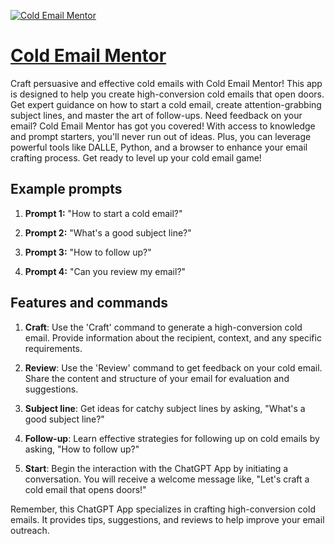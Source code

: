 [![Cold Email Mentor](https://files.oaiusercontent.com/file-2ZvKTgtyz8LAsgTWd6B5lOwE?se=2123-10-16T19%3A24%3A50Z&sp=r&sv=2021-08-06&sr=b&rscc=max-age%3D31536000%2C%20immutable&rscd=attachment%3B%20filename%3Dc2720206-15aa-4b9c-9cf4-b9dcf38b1dc7.png&sig=Sy/BZ0gQ3t%2BEuNeoUKEyRBoiBJZgJHnBUQpqGUJ0lT4%3D)](https://chat.openai.com/g/g-pyAi2HcLH-cold-email-mentor)

# [Cold Email Mentor](https://chat.openai.com/g/g-pyAi2HcLH-cold-email-mentor)

Craft persuasive and effective cold emails with Cold Email Mentor! This app is designed to help you create high-conversion cold emails that open doors. Get expert guidance on how to start a cold email, create attention-grabbing subject lines, and master the art of follow-ups. Need feedback on your email? Cold Email Mentor has got you covered! With access to knowledge and prompt starters, you'll never run out of ideas. Plus, you can leverage powerful tools like DALLE, Python, and a browser to enhance your email crafting process. Get ready to level up your cold email game!

## Example prompts

1. **Prompt 1:** "How to start a cold email?"

2. **Prompt 2:** "What's a good subject line?"

3. **Prompt 3:** "How to follow up?"

4. **Prompt 4:** "Can you review my email?"

## Features and commands

1. **Craft**: Use the 'Craft' command to generate a high-conversion cold email. Provide information about the recipient, context, and any specific requirements.

2. **Review**: Use the 'Review' command to get feedback on your cold email. Share the content and structure of your email for evaluation and suggestions.

3. **Subject line**: Get ideas for catchy subject lines by asking, "What's a good subject line?"

4. **Follow-up**: Learn effective strategies for following up on cold emails by asking, "How to follow up?"

5. **Start**: Begin the interaction with the ChatGPT App by initiating a conversation. You will receive a welcome message like, "Let's craft a cold email that opens doors!"

Remember, this ChatGPT App specializes in crafting high-conversion cold emails. It provides tips, suggestions, and reviews to help improve your email outreach.